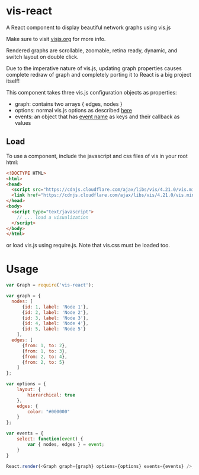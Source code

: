 # vis-react

A React component to display beautiful network graphs using vis.js

Make sure to visit [visjs.org](http://visjs.org) for more info.

Rendered graphs are scrollable, zoomable, retina ready, dynamic, and switch layout on double click.

Due to the imperative nature of vis.js, updating graph properties causes complete redraw of graph and completely porting it to React is a big project itself!

This component takes three vis.js configuration objects as properties:  

- graph: contains two arrays { edges, nodes }
- options: normal vis.js options as described [here](http://visjs.org/docs/network/#options)
- events: an object that has [event name](http://visjs.org/docs/network/#Events) as keys and their callback as values

## Load

To use a component, include the javascript and css files of vis in your root html:

```html
<!DOCTYPE HTML>
<html>
<head>
  <script src="https://cdnjs.cloudflare.com/ajax/libs/vis/4.21.0/vis.min.js"></script>
  <link href="https://cdnjs.cloudflare.com/ajax/libs/vis/4.21.0/vis.min.css" rel="stylesheet" type="text/css" />
</head>
<body>
  <script type="text/javascript">
    // ... load a visualization
  </script>
</body>
</html>
```

or load vis.js using require.js. Note that vis.css must be loaded too.

# Usage

```javascript
var Graph = require('vis-react');

var graph = {
  nodes: [
      {id: 1, label: 'Node 1'},
      {id: 2, label: 'Node 2'},
      {id: 3, label: 'Node 3'},
      {id: 4, label: 'Node 4'},
      {id: 5, label: 'Node 5'}
    ],
  edges: [
      {from: 1, to: 2},
      {from: 1, to: 3},
      {from: 2, to: 4},
      {from: 2, to: 5}
    ]
};

var options = {
    layout: {
        hierarchical: true
    },
    edges: {
        color: "#000000"
    }
};

var events = {
    select: function(event) {
        var { nodes, edges } = event;
    }
}

React.render(<Graph graph={graph} options={options} events={events} />, document.body);
```
